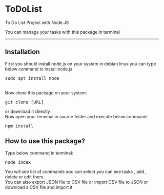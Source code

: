 <h1>ToDoList</h1>
<p>To Do List Project with Node.JS</p>
<p>You can manage your tasks with this package in terminal</p>
<hr/>

<h2>Installation</h2>
First you should install node.js on your system
in debian linux you can type below command to install node.js
<pre>sudo apt install node</pre>
</br>
Now clone this package on your system:
<pre>git clone [URL]</pre>
or download it directly
</br>
Now open your terminal in source folder and execute below command:
<pre>npm install</pre>
</hr>
<h2>How to use this package?</h2>
Type below command in terminal:
<pre>
node index
</pre>
You will see list of commands you can select.you can see tasks , add , delete or edit them.</br>
You can also export JSON file to CSV file or import CSV file to JSON or download a CSV file and import it